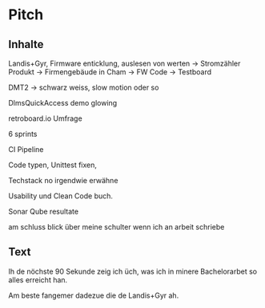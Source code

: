 # Pitch

## Inhalte
Landis+Gyr, Firmware enticklung, auslesen von werten
-> Stromzähler Produkt
-> Firmengebäude in Cham
-> FW Code
-> Testboard

DMT2 -> schwarz weiss, slow motion oder so

DlmsQuickAccess demo glowing

retroboard.io
Umfrage

6 sprints

CI Pipeline

Code typen,
Unittest fixen,

Techstack no irgendwie erwähne

Usability und Clean Code buch.

Sonar Qube resultate



am schluss blick über meine schulter wenn ich an arbeit schriebe


## Text
Ih de nöchste 90 Sekunde zeig ich üch, was ich in minere Bachelorarbet so alles erreicht han.

Am beste fangemer dadezue die de Landis+Gyr ah.


